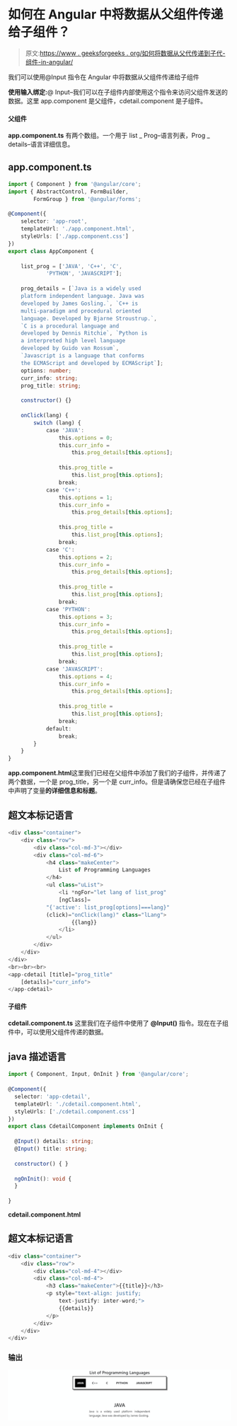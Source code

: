 # 如何在 Angular 中将数据从父组件传递给子组件？

> 原文:[https://www . geeksforgeeks . org/如何将数据从父代传递到子代-组件-in-angular/](https://www.geeksforgeeks.org/how-to-pass-data-from-parent-to-child-component-in-angular/)

我们可以使用@Input 指令在 Angular 中将数据从父组件传递给子组件

**使用输入绑定:**@ Input–我们可以在子组件内部使用这个指令来访问父组件发送的数据。这里 app.component 是父组件，cdetail.component 是子组件。

#### 父组件

**app.component.ts** 有两个数组。一个用于 list _ Prog–语言列表，Prog _ details–语言详细信息。

## app.component.ts

```ts
import { Component } from '@angular/core';
import { AbstractControl, FormBuilder, 
        FormGroup } from '@angular/forms';

@Component({
    selector: 'app-root',
    templateUrl: './app.component.html',
    styleUrls: ['./app.component.css']
})
export class AppComponent {

    list_prog = ['JAVA', 'C++', 'C', 
            'PYTHON', 'JAVASCRIPT'];

    prog_details = [`Java is a widely used 
    platform independent language. Java was 
    developed by James Gosling.`, `C++ is 
    multi-paradigm and procedural oriented 
    language. Developed by Bjarne Stroustrup.`, 
    `C is a procedural language and 
    developed by Dennis Ritchie`, `Python is 
    a interpreted high level language 
    developed by Guido van Rossum`, 
    `Javascript is a language that conforms 
    the ECMAScript and developed by ECMAScript`];
    options: number;
    curr_info: string;
    prog_title: string;

    constructor() {}

    onClick(lang) {
        switch (lang) {
            case 'JAVA':
                this.options = 0;
                this.curr_info = 
                    this.prog_details[this.options];

                this.prog_title = 
                    this.list_prog[this.options];
                break;
            case 'C++':
                this.options = 1;
                this.curr_info = 
                    this.prog_details[this.options];

                this.prog_title = 
                    this.list_prog[this.options];
                break;
            case 'C':
                this.options = 2;
                this.curr_info = 
                    this.prog_details[this.options];

                this.prog_title = 
                    this.list_prog[this.options];
                break;
            case 'PYTHON':
                this.options = 3;
                this.curr_info = 
                    this.prog_details[this.options];

                this.prog_title = 
                    this.list_prog[this.options];
                break;
            case 'JAVASCRIPT':
                this.options = 4;
                this.curr_info = 
                    this.prog_details[this.options];

                this.prog_title = 
                    this.list_prog[this.options];
                break;
            default:
                break;
        }
    }
}
```

**app.component.html**这里我们已经在父组件中添加了我们的子组件，并传递了两个数据，一个是 prog_title，另一个是 curr_info。但是请确保您已经在子组件中声明了变量**的详细信息和标题**。

## 超文本标记语言

```ts
<div class="container">
    <div class="row">
        <div class="col-md-3"></div>
        <div class="col-md-6">
            <h4 class="makeCenter">
                List of Programming Languages
            </h4>
            <ul class="uList">
                <li *ngFor="let lang of list_prog"
                [ngClass]=
            "{'active': list_prog[options]===lang}" 
            (click)="onClick(lang)" class="lLang">
                    {{lang}}
                </li>
            </ul>
        </div>
    </div>
</div>
<br><br><br>
<app-cdetail [title]="prog_title" 
    [details]="curr_info">
</app-cdetail>
```

#### 子组件

**cdetail.component.ts** 这里我们在子组件中使用了 **@Input()** 指令。现在在子组件中，可以使用父组件传递的数据。

## java 描述语言

```ts
import { Component, Input, OnInit } from '@angular/core';

@Component({
  selector: 'app-cdetail',
  templateUrl: './cdetail.component.html',
  styleUrls: ['./cdetail.component.css']
})
export class CdetailComponent implements OnInit {

  @Input() details: string;
  @Input() title: string;

  constructor() { }

  ngOnInit(): void {
  }

}
```

**cdetail.component.html**

## 超文本标记语言

```ts
<div class="container">
    <div class="row">
        <div class="col-md-4"></div>
        <div class="col-md-4">
            <h3 class="makeCenter">{{title}}</h3>
            <p style="text-align: justify; 
                text-justify: inter-word;">
                {{details}}
            </p>
        </div>
    </div>
</div>
```

### **输出**

![](img/3fae666891db19c6ce6e87df2cf42cdf.png)